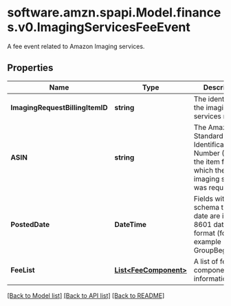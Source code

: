 # software.amzn.spapi.Model.finances.v0.ImagingServicesFeeEvent
A fee event related to Amazon Imaging services.

## Properties

Name | Type | Description | Notes
------------ | ------------- | ------------- | -------------
**ImagingRequestBillingItemID** | **string** | The identifier for the imaging services request. | [optional] 
**ASIN** | **string** | The Amazon Standard Identification Number (ASIN) of the item for which the imaging service was requested. | [optional] 
**PostedDate** | **DateTime** | Fields with a schema type of date are in ISO 8601 date time format (for example GroupBeginDate). | [optional] 
**FeeList** | [**List&lt;FeeComponent&gt;**](FeeComponent.md) | A list of fee component information. | [optional] 

[[Back to Model list]](../README.md#documentation-for-models) [[Back to API list]](../README.md#documentation-for-api-endpoints) [[Back to README]](../README.md)

